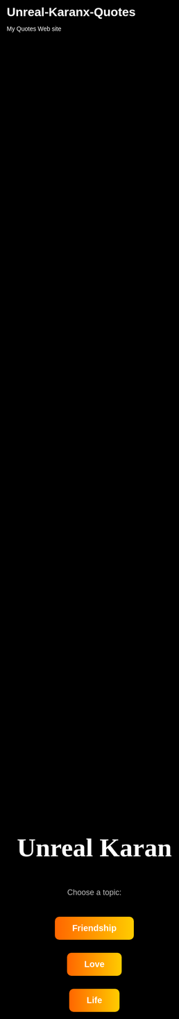 # Unreal-Karanx-Quotes
My Quotes Web site 

<!DOCTYPE html>
<html lang="en">
<head>
<meta charset="UTF-8">
<meta name="viewport" content="width=device-width, initial-scale=1.0">
<title>Unreal Karan Quotes</title>

<!-- Google Fonts -->
<link href="https://fonts.googleapis.com/css2?family=Monoton&family=Pacifico&family=Poppins:wght@300;500;700&display=swap" rel="stylesheet">

<style>
  * { margin: 0; padding: 0; box-sizing: border-box; }
  body, html { width: 100%; height: 100%; font-family: 'Poppins', sans-serif; overflow-x: hidden; background: #000; color: #fff; }

  /* Landing Page */
  #landing {
    display: flex; flex-direction: column; justify-content: center; align-items: center; height: 100vh;
    background: #000;
    z-index: 2;
  }
  #landing h1 { font-family: 'Monoton', cursive; font-size: 60px; margin-bottom: 40px; }
  .category-btn {
    background: linear-gradient(90deg,#ff6600,#ffcc00);
    padding: 15px 40px; margin: 15px; font-size: 20px;
    border: none; border-radius: 10px; cursor: pointer;
    color: #fff; font-weight: bold;
    transition: transform 0.3s;
  }
  .category-btn:hover { transform: scale(1.1); }

  /* Quotes Section */
  #quotes-section { display: none; padding: 30px; text-align: center; position: relative; z-index: 2; }
  #back-btn {
    background: linear-gradient(90deg,#ff6600,#ffcc00);
    padding: 10px 20px; 
    margin-bottom: 20px;
    font-size: 16px;
    border: none; border-radius: 8px;
    cursor: pointer; color: #fff; font-weight: bold;
    transition: transform 0.3s;
  }
  #back-btn:hover { transform: scale(1.05); }

  .quote-box {
    position: relative;
    background: rgba(255,255,255,0.05); 
    margin: 20px auto; 
    padding: 25px; 
    border-radius: 15px; 
    max-width: 800px; 
    box-shadow: 0 0 15px rgba(255,255,255,0.1); 
    opacity: 0;               
    transform: translateY(20px);
    transition: opacity 0.8s ease, transform 0.8s ease; 
  }
  .quote-box.show {
    opacity: 1;
    transform: translateY(0);
  }
  .quote-text { font-size: 20px; font-style: italic; margin-bottom: 10px; }
  .writer { font-family: 'Pacifico', cursive; font-size: 18px; color: #ffcc00; text-align: right; }

  /* NEW badge */
  .new-badge {
    position: absolute;
    top: 15px;
    right: 15px;
    background: #ff6600;
    color: #fff;
    font-size: 12px;
    font-weight: bold;
    padding: 3px 8px;
    border-radius: 5px;
  }

  /* Sparkle effect */
  #sparkle-canvas { position: fixed; top: 0; left: 0; width: 100%; height: 100%; z-index: 1; pointer-events: none; }

  footer { text-align: center; padding: 20px; color: #aaa; margin-top: 50px; }
</style>
</head>
<body>

<!-- Sparkle Canvas -->
<canvas id="sparkle-canvas"></canvas>

<!-- Landing Page -->
<div id="landing">
  <h1>Unreal Karan</h1>
  <p style="margin-bottom:30px; color:#bbb; font-size:18px;">Choose a topic:</p>
  <button class="category-btn" data-category="friendship">Friendship</button>
  <button class="category-btn" data-category="love">Love</button>
  <button class="category-btn" data-category="life">Life</button>
</div>

<!-- Quotes Section -->
<div id="quotes-section"></div>

<footer>© 2025 Unreal Karan | All Rights Reserved</footer>

<script>
const landing = document.getElementById('landing');
const quotesSection = document.getElementById('quotes-section');
const buttons = document.querySelectorAll('.category-btn');

// Quotes Data
const quotes = {
  love: [
    "तुम्हारी मुस्कान मेरे दिन को रोशन कर देती है।",
    "प्यार वो नहीं जो बस आँखों में दिखे, बल्कि जो दिल में महसूस हो।",
    "तुमसे दूर रहकर भी तुम्हारा एहसास हर पल मेरे साथ है।",
    "सच्चा प्यार कभी खत्म नहीं होता, बस गहरा होता जाता है।",
    "तुम मेरी खामोशी में भी गूँजते हो।",
    "दिल से दिल का रिश्ता शब्दों से नहीं, एहसासों से बँधा होता है।",
    "तुम्हारे बिना ये दुनिया अधूरी सी लगती है।",
    "कभी-कभी एक नजर हज़ार बातें कह जाती है।",
    "प्यार वो है जो हर कमी को पूरी कर देता है।",
    "तुम मेरे ख्वाबों की हकीकत हो।",
    "दिल के पास रहने के लिए दूरी मायने नहीं रखती।",
    "तुम्हारे साथ हर लम्हा खास है।",
    "सच्चा प्यार वो है जो वक्त और हालात से प्रभावित न हो।",
    "तुम मेरी जिंदगी की सबसे खूबसूरत वजह हो।",
    "प्यार में सिर्फ एक एहसास काफी है — समझने के लिए।",
    "तुम्हारे बिना मेरी धड़कन अधूरी है।",
    "तुम्हारे होंठों की मुस्कान मेरे दिल की धड़कन बढ़ा देती है।",
    "प्यार का मतलब सिर्फ ‘आई लव यू’ नहीं, बल्कि ‘मैं हमेशा तुम्हारे साथ हूँ’ है।",
    "तुम मेरी जिंदगी में आए और सब कुछ खूबसूरत बना दिया।",
    "सच्चा प्यार वही है जो बिना शर्त के साथ दे।",
    "तुम्हारे साथ बिताए हर पल मेरे लिए अनमोल हैं।",
    "प्यार में ना तो समय मायने रखता है, ना दूरी।",
    "तुम मेरी खुशियों की वजह हो, और मेरी मजबूती भी।",
    "दिल से दिल का रिश्ता शब्दों से नहीं, एहसासों से बँधा होता है।",
    "तुम्हारी यादें मेरी तन्हाई को महक देती हैं।",
    "प्यार में डर नहीं होता, सिर्फ विश्वास और उम्मीद होती है।",
    "तुम मेरी सबसे बड़ी ताकत और सबसे खूबसूरत कमजोरी हो।",
    "प्यार में कोई नियम नहीं, बस दिल की सुनो।",
    "तुम्हारे बिना मेरा हर दिन अधूरा है।",
    "सच्चा प्यार कभी खत्म नहीं होता, वो हमेशा दिल में रहता है।",
    "तुम मेरी जिंदगी का सबसे सुंदर हिस्सा हो।",
    "प्यार में छोटा या बड़ा कोई फर्क नहीं, बस सच्चा होना चाहिए।",
    "तुमसे बातें करना मेरे लिए सबसे प्यारा पल होता है।",
    "सच्चा प्यार हमारे सपनों को हकीकत में बदल देता है।",
    "तुम्हारे बिना मेरी धड़कन रुक सी जाती है।",
    "प्यार वो है जो हमारे फासलों को भी मिटा दे।",
    "तुम मेरी जिंदगी की वो मिठास हो जो हर दिन मीठा बना दे।",
    "तुम मेरे ख्यालों में हमेशा रहते हो।",
    "सच्चा प्यार वही है जो हमारी कमियों को भी स्वीकार करे।",
    "तुम मेरे लिए वो खास हो जिसे मैं हमेशा पास रखना चाहता हूँ।",
    "प्यार में शब्द कम और एहसास ज्यादा होते हैं।",
    "तुम्हारे बिना मेरी हँसी भी फीकी लगती है।",
    "प्यार का मतलब सिर्फ मिलना नहीं, समझना भी है।",
    "तुम मेरी जिंदगी की वो खुशी हो जो कभी खत्म न हो।",
    "सच्चा प्यार हमारी आत्मा को जोड़ देता है।",
    "तुम्हारे साथ बिताया हर पल मेरे लिए यादगार है।",
    "प्यार में दूरी सिर्फ एक चुनौती है, बाधा नहीं।",
    "तुम्हारे बिना मेरा दिन अधूरा है।",
    "सच्चा प्यार हमारे अंदर की अच्छाई को बाहर लाता है।",
    "तुम मेरी जिंदगी का वो हिस्सा हो जिसे मैं हमेशा संभालकर रखना चाहता हूँ।"
  ],
  life: [
    "कभी-कभी सब कुछ ठीक लगता है, लेकिन अंदर से खालीपन होता है।",
    "लोग बदल जाते हैं, रिश्ते भी बदल जाते हैं, और हमारी उम्मीदें भी।",
    "जिंदगी में कभी-कभी सही समय पर सही लोग नहीं मिलते।",
    "दुनिया में सबकुछ दिखावे का है, सचाई कम ही मिलती है।",
    "जो चीज़ हम चाहते हैं, वह हमेशा हाथ में नहीं आती।",
    "कभी-कभी हँसना बस दर्द को छुपाने का तरीका होता है।",
    "हमेशा दूसरों को खुश करने की कोशिश में खुद भूल जाते हैं।",
    "लोग हमेशा वही समझते हैं जो दिखता है, जो अंदर है वो कोई नहीं जानता।",
    "हर कोई दोस्त नहीं होता, और हर कोई परिवार नहीं होता।",
    "जिंदगी की सबसे बड़ी सीख यही है कि हर चीज़ अस्थायी है।",
    "हम सोचते हैं कि समय ठहर जाएगा, पर समय हमेशा चलता है।",
    "कभी-कभी अकेलापन सबसे अच्छा साथी होता है।",
    "जो लोग दूर चले गए, उनकी यादें अक्सर सबसे ज्यादा दर्द देती हैं।",
    "सपने वही सच होते हैं, जिनके लिए हम मेहनत करते हैं।",
    "कुछ लोग हमारी जिंदगी में सिर्फ सबक सीखाने आते हैं।",
    "खुद को बदलने से ही जिंदगी बदलती है, किसी और को बदलने से नहीं।",
    "कभी-कभी छोटी खुशियाँ ही सबसे बड़ी होती हैं।",
    "हमेशा वही लोग याद आते हैं, जो हमारे लिए छोड़ गए।",
    "जो चीज़ आसानी से मिलती हैं, उसकी कद्र कम होती है।",
    "ज़िन्दगी का सबसे बड़ा सच यही है कि कुछ भी हमेशा नहीं रहता।",
    "जो लोग सच में हमारे हैं, वो किसी हालात में नहीं छोड़ते।",
    "कभी-कभी हमें खुद को रोकना पड़ता है, सिर्फ लोगों की बातों के लिए।",
    "हर रिश्ता आसान नहीं होता, हर दोस्त सच्चा नहीं होता।",
    "हमेशा दूसरों की खुशी में खुश रहना आसान नहीं होता।",
    "कुछ दिन ऐसे भी आते हैं जब कुछ करने का मन नहीं होता।",
    "जो यादें दर्द देती हैं, वही हमारी सबसे बड़ी सीख बनती हैं।",
    "हमेशा वही लोग याद आते हैं, जिनकी हम पर कोई उम्मीद थी।",
    "कभी-कभी लोग बदलते हैं, बिना वजह नहीं, पर वजह भी नहीं बताते।",
    "जो लोग खुश रहते हैं, उनके पास हमेशा एक वजह होती है।",
    "कभी-कभी मुस्कान सबसे बड़ी ताकत होती है।",
    "जो चीज़ें खो जाती हैं, उनकी कद्र हम तब समझते हैं जब बहुत देर हो जाती है।",
    "ज़िन्दगी में हर किसी का अपना सफर होता है।",
    "कुछ लोग हमारी जिंदगी में सिर्फ testing के लिए आते हैं।",
    "हमेशा वही लोग साथ रहते हैं, जो बिना कहे समझ जाते हैं।",
    "जो दर्द नहीं दिखता, उसका मतलब यह नहीं कि वह नहीं है।",
    "कभी-कभी खुशियाँ छोटी होती हैं, लेकिन उनका असर बड़ा होता है।",
    "जो लोग दूर जाते हैं, उनकी कमी हमेशा महसूस होती है।",
    "हर कोई हमारी तरह महसूस नहीं करता, इसलिए सबको समझाना जरूरी नहीं।",
    "कभी-कभी समय खुद सबसे बड़ा healer होता है।",
    "जो लोग हमारी जिंदगी में आते हैं, उनका असर हमेशा रहता है।",
    "कभी-कभी हमें खुद से ही लड़ना पड़ता है।",
    "जो चीज़ें मुश्किल से मिलती हैं, वही ज्यादा खास होती हैं।",
    "कभी-कभी लोग सिर्फ testing के लिए आते हैं, permanent के लिए नहीं।",
    "हमेशा वही लोग याद आते हैं, जो हमारी जिंदगी में मिसिंग फील करवाते हैं।",
    "कुछ लोग सिर्फ memories छोड़कर चले जाते हैं।",
    "कभी-कभी किसी का silence भी बहुत कुछ कह जाता है।",
    "हमेशा सबको खुश नहीं रखा जा सकता, खुद से भी compromise नहीं करना चाहिए।",
    "जो लोग सच में हमारे हैं, वो किसी भी मुश्किल में साथ रहते हैं।",
    "कभी-कभी छोटी बातें ही जिंदगी बदल देती हैं।",
    "हमारी सबसे बड़ी ताकत हमारी खुद की सोच होती है।"
  ],
  friendship: [
    "सच्चा दोस्त वही है, जो मुश्किल समय में साथ दे।",
    "दोस्ती में दूरी मायने नहीं रखती, एहसास मायने रखते हैं।",
    "वक़्त बदलता है, लोग बदलते हैं, लेकिन सच्चे दोस्त नहीं बदलते।",
    "दोस्ती में झूठ की कोई जगह नहीं होती।",
    "कुछ लोग हमारी जिंदगी में सिर्फ यादों के लिए आते हैं।",
    "दोस्त वो हैं जो हमारे हँसते हुए और रोते हुए दोनों समय साथ रहते हैं।",
    "दोस्ती का मतलब सिर्फ साथ नहीं, समझना भी है।",
    "कभी-कभी दोस्त हमारी सबसे बड़ी ताकत बन जाते हैं।",
    "सच्चा दोस्त वही है जो बिना कहे हमारी सोच समझ जाए।",
    "कुछ दोस्त सिर्फ testing के लिए आते हैं, लेकिन जो permanent हैं वो सच्चे दोस्त होते हैं।",
    "दोस्ती में competition नहीं, companionship चाहिए।",
    "जो दोस्त मुश्किल में साथ छोड़ दें, वो कभी सच्चे नहीं थे।",
    "सच्चा दोस्त हमारी चुप्पी में भी समझ जाता है।",
    "दोस्ती में लड़ाई होती है, पर सच्चाई हमेशा जीतती है।",
    "कभी-कभी हम अपनी problems सिर्फ दोस्तों से share कर पाते हैं।",
    "जो दोस्त यादों में हमेशा रहते हैं, उनका कोई मूल्य नहीं होता।",
    "दोस्ती में ना rules, ना restrictions — बस trust चाहिए।",
    "सच्चा दोस्त वही है जो हमारे लिए ख़ुशियाँ और दुख दोनों में खड़ा रहे।",
    "कुछ लोग हमारी जिंदगी में testing के लिए आते हैं, कुछ permanent के लिए।",
    "दोस्ती हमारी strength है, weakness नहीं।",
    "वक़्त और distance सिर्फ friendship को और मजबूत बनाते हैं।",
    "सच्चे दोस्त वही हैं जो बिना वजह परेशान न करें।",
    "दोस्त वही है जो हमारी छोटी-छोटी खुशियों में भी खुश रहे।",
    "कभी-कभी silence भी friendship का proof होता है।",
    "जो दोस्त हमारी limits समझ लें, वो सबसे खास होते हैं।",
    "सच्चा दोस्त वो है जो हमारी गलती होने पर भी सच बोले।",
    "दोस्ती में show-off नहीं, सिर्फ real bonding चाहिए।",
    "कभी-कभी दोस्त हमारी सबसे बड़ी therapy बन जाते हैं।",
    "दोस्त वही है जो हमारी कमी देखकर भी हमें accept करे।",
    "सच्ची दोस्ती हमारी memories में हमेशा जिंदा रहती है।",
    "कुछ दोस्त सिर्फ adventure के लिए आते हैं, कुछ जिंदगी भर के लिए।",
    "कभी-कभी एक laugh ही हमारी friendship की सबसे बड़ी strength होती है।",
    "दोस्त वही है जो हमारी गलतियों पर हंसकर सिखा भी दे।",
    "सच्ची दोस्ती में ego नहीं, सिर्फ understanding होती है।",
    "जो दोस्त हमारे साथ silent भी रह सकते हैं, वो सबसे अच्छे दोस्त हैं।",
    "दोस्ती हमारी safe place होती है, stress relief नहीं।",
    "कभी-कभी दोस्त हमारी पहचान बन जाते हैं।",
    "सच्चा दोस्त वही है जो हमारी success में jealous न हो, बल्कि celebrate करे।",
    "दोस्ती में सिर्फ quantity नहीं, quality मायने रखती है।",
    "जो दोस्त हमेशा support करें, वो हमारी जिंदगी में permanent होते हैं।",
    "सच्ची दोस्ती हमारी खुशियों और दुख दोनों में हमें समझती है।"
  ]
};

// Event Listeners
buttons.forEach(btn => {
  btn.addEventListener('click', () => {
    const category = btn.getAttribute('data-category');
    landing.style.display = 'none';
    displayQuotes(category);
    startSparkle();
  });
});

// Display Quotes with Scroll Fade Effect, Back Button & NEW badge
function displayQuotes(category) {
  quotesSection.innerHTML = `<button id="back-btn">← Back</button>`;
  quotesSection.style.display = 'block';

  const backBtn = document.getElementById('back-btn');
  backBtn.addEventListener('click', () => {
    quotesSection.style.display = 'none';
    landing.style.display = 'flex';
  });

  const today = new Date();
  const formattedDate = `${today.getDate()}/${today.getMonth()+1}/${today.getFullYear()}`;

  quotes[category].forEach(q => {
    const box = document.createElement('div');
    box.classList.add('quote-box');
    box.innerHTML = `
      <p class="quote-text">"${q}"</p>
      <p class="writer">- Karan</p>
      <span class="new-badge">NEW • ${formattedDate}</span>
    `;
    quotesSection.appendChild(box);
  });

  const observer = new IntersectionObserver((entries) => {
    entries.forEach(entry => {
      if(entry.isIntersecting){
        entry.target.classList.add('show');
        observer.unobserve(entry.target);
      }
    });
  }, { threshold: 0.1 });

  const allBoxes = document.querySelectorAll('.quote-box');
  allBoxes.forEach(box => observer.observe(box));
}

/* Sparkle Effect */
const canvas = document.getElementById('sparkle-canvas');
const ctx = canvas.getContext('2d');
let particles = [];

function resizeCanvas() { canvas.width = window.innerWidth; canvas.height = window.innerHeight; }
window.addEventListener('resize', resizeCanvas);
resizeCanvas();

class Particle {
  constructor() {
    this.x = Math.random() * canvas.width;
    this.y = Math.random() * canvas.height;
    this.size = Math.random() * 3 + 1;
    this.speedX = Math.random() * 1 - 0.5;
    this.speedY = Math.random() * 1 - 0.5;
    this.alpha = Math.random();
  }
  update() { this.x += this.speedX; this.y += this.speedY;
    if(this.x < 0 || this.x > canvas.width) this.speedX = -this.speedX;
    if(this.y < 0 || this.y > canvas.height) this.speedY = -this.speedY;
  }
  draw() { ctx.fillStyle = `rgba(255,255,255,${this.alpha})`;
    ctx.beginPath(); ctx.arc(this.x,this.y,this.size,0,Math.PI*2); ctx.fill(); }
}

function startSparkle() {
  particles = [];
  for(let i=0;i<200;i++){ particles.push(new Particle()); }
  animateSparkle();
}

function animateSparkle() {
  ctx.clearRect(0,0,canvas.width,canvas.height);
  particles.forEach(p => { p.update(); p.draw(); });
  requestAnimationFrame(animateSparkle);
}
                                                                      /* 
  🔹 DAILY NEW QUOTES ADD GUIDE 🔹

  Use the following format to add new quotes to your website:

  quotes['love'].unshift("Yahan apna new love quote likho");
  quotes['life'].unshift("Yahan apna new life quote likho");
  quotes['friendship'].unshift("Yahan apna new friendship quote likho");

  ✅ Example:

  quotes['love'].unshift("तुम हमेशा मेरी जिंदगी में रोशनी की तरह रहोगे।");
  quotes['life'].unshift("हर नया दिन एक नई उम्मीद लेकर आता है।");
  quotes['friendship'].unshift("सच्चा दोस्त वही है जो हमेशा साथ दे।");

  ⚠️ Reminder:
  - Ye code **script tag ke andar** hona chahiye.
  - Reload karne par ye automatically quotes section me add ho jayega.
  - NEW badge aur aaj ka date bhi automatically show hoga.
*/

</script>

</body>
</html>

